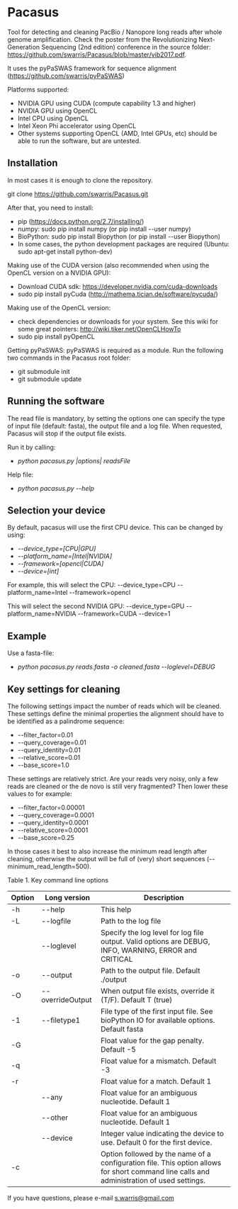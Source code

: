 Pacasus
========
Tool for detecting and cleaning PacBio / Nanopore long reads after whole genome amplification. Check the poster from the Revolutionizing Next-Generation Sequencing (2nd edition) conference in the source folder: https://github.com/swarris/Pacasus/blob/master/vib2017.pdf. 

It uses the pyPaSWAS framework for sequence alignment (https://github.com/swarris/pyPaSWAS)

Platforms supported:
- NVIDIA GPU using CUDA (compute capability 1.3 and higher) 
- NVIDIA GPU using OpenCL
- Intel CPU using OpenCL
- Intel Xeon Phi accelerator using OpenCL
- Other systems supporting OpenCL (AMD, Intel GPUs, etc) should be able to run the software, but are untested.

Installation
------------
In most cases it is enough to clone the repository. 

git clone https://github.com/swarris/Pacasus.git

After that, you need to install:
- pip (https://docs.python.org/2.7/installing/)
- numpy: sudo pip install numpy (or pip install --user numpy)
- BioPython: sudo pip install Biopython (or pip install --user Biopython)
- In some cases, the python development packages are required (Ubuntu: sudo apt-get install python-dev) 

Making use of the CUDA version (also recommended when using the OpenCL version on a NVIDIA GPU):
- Download CUDA sdk: https://developer.nvidia.com/cuda-downloads
- sudo pip install pyCuda (http://mathema.tician.de/software/pycuda/)

Making use of the OpenCL version:
- check dependencies or downloads for your system. See this wiki for some great pointers: http://wiki.tiker.net/OpenCLHowTo
- sudo pip install pyOpenCL

Getting pyPaSWAS:
pyPaSWAS is required as a module. Run the following two commands in the Pacasus root folder:
- git submodule init
- git submodule update



Running the software
-------------------- 

The read file is mandatory, by setting the options one can specify the type of input file (default: fasta), the output file and a log file. When requested, Pacasus will stop if the output file exists.

Run it by calling:
- *python pacasus.py |options| readsFile*

Help file:
- *python pacasus.py --help*

Selection your device
---------------------
By default, pacasus will use the first CPU device. This can be changed by using:
- *--device_type=[CPU|GPU]*
- *--platform_name=[Intel|NVIDIA]*
- *--framework=[opencl|CUDA]*
- *--device=[int]*

For example, this will select the CPU: --device_type=CPU --platform_name=Intel --framework=opencl

This will select the second NVIDIA GPU: --device_type=GPU --platform_name=NVIDIA --framework=CUDA --device=1


Example
-------

Use a fasta-file:
- *python pacasus.py reads.fasta -o cleaned.fasta --loglevel=DEBUG*

Key settings for cleaning
-------

The following settings impact the number of reads which will be cleaned. These settings define the minimal properties the alignment should have to be identified as a palindrome sequence:

- --filter_factor=0.01
- --query_coverage=0.01
- --query_identity=0.01
- --relative_score=0.01
- --base_score=1.0

These settings are relatively strict. Are your reads very noisy, only a few reads are cleaned or the de novo is still very fragmented? Then lower these values to for example:

- --filter_factor=0.00001
- --query_coverage=0.0001
- --query_identity=0.0001
- --relative_score=0.0001
- --base_score=0.25

In those cases it best to also increase the minimum read length after cleaning, otherwise the output will be full of (very) short sequences (--minimum_read_length=500).


Table 1. Key command line options

| Option	| Long version	| Description|
| --------- | ------------- | ---------- |
| -h| --help| This help|  
|-L	| --logfile	| Path to the log file| 
|	| --loglevel	| Specify the log level for log file output. Valid options are DEBUG, INFO, WARNING, ERROR and CRITICAL| 
|-o	| --output	| Path to the output file. Default ./output| 
|-O	| --overrideOutput	| When output file exists, override it (T/F). Default T (true) | 
|-1	| --filetype1	| File type of the first input file. See bioPython IO for available options. Default fasta| 
|-G	| 	| Float value for the gap penalty. Default -5| 
|-q	| 	| Float value for a mismatch. Default -3| 
|-r	| 	| Float value for a match. Default 1| 
|	| --any	| Float value for an ambiguous nucleotide. Default 1| 
|	| --other	| Float value for an ambiguous nucleotide. Default 1| 
|	| --device	| Integer value indicating the device to use. Default 0 for the first device. | 
|-c	| 	| Option followed by the name of a configuration file. This option allows for short command line calls and administration of used settings. | 

If you have questions, please e-mail s.warris@gmail.com
